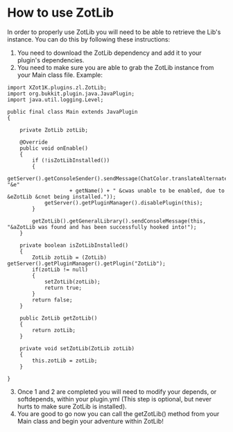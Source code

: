 # How to use ZotLib

In order to properly use ZotLib you will need to be able to retrieve the Lib's instance. You can do this by following these instructions:

1. You need to download the ZotLib dependency and add it to your plugin's dependencies.  
2. You need to make sure you are able to grab the ZotLib instance from your Main class file. Example:  

```
import XZot1K.plugins.zl.ZotLib;
import org.bukkit.plugin.java.JavaPlugin;
import java.util.logging.Level;

public final class Main extends JavaPlugin
{

    private ZotLib zotLib;

    @Override
    public void onEnable()
    {
        if (!isZotLibInstalled())
        {
            getServer().getConsoleSender().sendMessage(ChatColor.translateAlternateColorCodes('&', "&e"
                    + getName() + " &cwas unable to be enabled, due to &eZotLib &cnot being installed."));
            getServer().getPluginManager().disablePlugin(this);
        }

        getZotLib().getGeneralLibrary().sendConsoleMessage(this, "&aZotLib was found and has been successfully hooked into!");
    }

    private boolean isZotLibInstalled()
    {
        ZotLib zotLib = (ZotLib) getServer().getPluginManager().getPlugin("ZotLib");
        if(zotLib != null)
        {
            setZotLib(zotLib);
            return true;
        }
        return false;
    }

    public ZotLib getZotLib()
    {
        return zotLib;
    }

    private void setZotLib(ZotLib zotLib)
    {
        this.zotLib = zotLib;
    }

}
```

3. Once 1 and 2 are completed you will need to modify your depends, or softdepends, within your plugin.yml (This step is optional, but never hurts to make sure ZotLib is installed).  
4. You are good to go now you can call the getZotLib() method from your Main class and begin your adventure within ZotLib!
